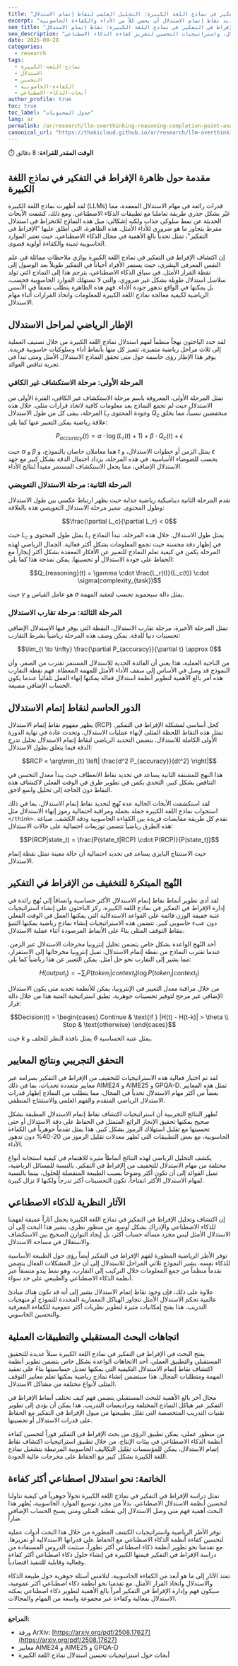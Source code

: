 ```yaml
---
title: "فهم ظاهرة الإفراط في التفكير في نماذج اللغة الكبيرة: التحليل العلمي لنقاط إتمام الاستدلال"
excerpt: "تحليل معمق لكيفية وقوع نماذج اللغة الكبيرة في أنماط الإفراط في التفكير أثناء مهام الاستدلال، وكيف يمكن لتحديد نقاط إتمام الاستدلال أن يحسن كلاً من الأداء والكفاءة الحاسوبية."
seo_title: "تحليل الإفراط في التفكير في نماذج اللغة الكبيرة: نقاط إتمام الاستدلال - Thaki Cloud"
seo_description: "تحليل بحثي شامل حول ظاهرة الإفراط في التفكير في نماذج اللغة الكبيرة، وتحديد نقاط إتمام الاستدلال، واستراتيجيات التحسين لتعزيز كفاءة الذكاء الاصطناعي."
date: 2025-08-28
categories:
  - research
tags:
  - نماذج-اللغة-الكبيرة
  - الاستدلال
  - التحسين
  - الكفاءة-الحاسوبية
  - أبحاث-الذكاء-الاصطناعي
author_profile: true
toc: true
toc_label: "جدول المحتويات"
lang: ar
permalink: /ar/research/llm-overthinking-reasoning-completion-point-analysis/
canonical_url: "https://thakicloud.github.io/ar/research/llm-overthinking-reasoning-completion-point-analysis/"
---
```


⏱️ **الوقت المقدر للقراءة**: 8 دقائق

## مقدمة حول ظاهرة الإفراط في التفكير في نماذج اللغة الكبيرة

لقد أظهرت نماذج اللغة الكبيرة (LLMs) قدرات رائعة في مهام الاستدلال المعقدة، مما غيّر بشكل جذري طريقة تعاملنا مع تطبيقات الذكاء الاصطناعي. ومع ذلك، كشفت الأبحاث الحديثة عن نمط سلوكي جذاب ولكنه إشكالي: ميل هذه النماذج للانخراط في استدلال مفرط يتجاوز ما هو ضروري للأداء الأمثل. هذه الظاهرة، التي أُطلق عليها "الإفراط في التفكير"، تمثل تحدياً بالغ الأهمية في مجال الذكاء الاصطناعي، حيث تعتبر الموارد الحاسوبية ثمينة والكفاءة أولوية قصوى.

إن اكتشاف الإفراط في التفكير في نماذج اللغة الكبيرة يوازي ملاحظات مماثلة في علم النفس المعرفي البشري، حيث يستمر الأفراد أحياناً في التفكير طويلاً بعد الوصول إلى نقطة القرار الأمثل. في سياق الذكاء الاصطناعي، يترجم هذا إلى النماذج التي تولد سلاسل استدلال طويلة بشكل غير ضروري، والتي لا تستهلك الموارد الحاسوبية فحسب، بل يمكنها في الواقع تدهور جودة الأداء. فهم هذه الظاهرة يتطلب تعمقاً في الأسس الرياضية لكيفية معالجة نماذج اللغة الكبيرة للمعلومات واتخاذ القرارات أثناء مهام الاستدلال.

## الإطار الرياضي لمراحل الاستدلال

لقد حدد الباحثون نهجاً منظماً لفهم استدلال نماذج اللغة الكبيرة من خلال تصنيف العملية إلى ثلاث مراحل رياضية متميزة، تتميز كل منها بأنماط أداء وسلوكيات حاسوبية فريدة. يوفر هذا الإطار رؤى حاسمة حول متى تحقق النماذج الاستدلال الأمثل ومتى تبدأ في تجربة تناقص العوائد.

### المرحلة الأولى: مرحلة الاستكشاف غير الكافي

تمثل المرحلة الأولى، المعروفة باسم مرحلة الاستكشاف غير الكافي، الفترة الأولى من الاستدلال حيث لم تجمع النماذج بعد معلومات كافية لاتخاذ قرارات مثلى. خلال هذه المرحلة، يبقى كل من طول الاستدلال $L_r$ وجودة المحتوى $Q_c$ منخفضين نسبياً، مما يخلق علاقة رياضية يمكن التعبير عنها كما يلي:

$$P_{accuracy}(t) = \alpha \cdot \log(L_r(t) + 1) + \beta \cdot Q_c(t) + \epsilon$$

حيث $\alpha$ و $\beta$ هما معاملان خاصان بالنموذج، و $t$ يمثل الزمن أو خطوات الاستدلال، و $\epsilon$ يحسب للضوضاء الأساسية. في هذه المرحلة، يزداد احتمال الدقة بشكل كبير مع جهد الاستدلال الإضافي، مما يجعل الاستكشاف المستمر مفيداً لنتائج الأداء.

### المرحلة الثانية: مرحلة الاستدلال التعويضي

تقدم المرحلة الثانية ديناميكية رياضية جذابة حيث يظهر ارتباط عكسي بين طول الاستدلال وطول المحتوى. تتميز مرحلة الاستدلال التعويضي هذه بالعلاقة:

$$\frac{\partial L_c}{\partial L_r} < 0$$

حيث $L_c$ يمثل طول المحتوى و $L_r$ يمثل طول الاستدلال. خلال هذه المرحلة، تبدأ النماذج في إظهار دقة محسنة حيث تجمع المعلومات بشكل أكثر فعالية. الجمال الرياضي لهذه المرحلة يكمن في كيفية تعلم النماذج للتعبير عن الأفكار المعقدة بشكل أكثر إيجازاً مع الحفاظ على جودة الاستدلال أو تحسينها. يمكن نمذجة هذا كما يلي:

$$Q_{reasoning}(t) = \gamma \cdot \frac{L_r(t)}{L_c(t)} \cdot \sigma(complexity_{task})$$

حيث $\gamma$ هو عامل القياس و $\sigma$ يمثل دالة سيجمويد تحسب لتعقيد المهمة.

### المرحلة الثالثة: مرحلة تقارب الاستدلال

تمثل المرحلة الأخيرة، مرحلة تقارب الاستدلال، النقطة التي يوفر فيها الاستدلال الإضافي تحسينات دنيا للدقة. يمكن وصف هذه المرحلة رياضياً بشرط التقارب:

$$\lim_{t \to \infty} \frac{\partial P_{accuracy}}{\partial t} \approx 0$$

من الناحية العملية، هذا يعني أن الفائدة الحدية للاستدلال المستمر تقترب من الصفر، وأن النموذج قد وصل في الأساس إلى سقف الأداء الأمثل للمهمة المعطاة. فهم نقطة التقارب هذه أمر بالغ الأهمية لتطوير أنظمة استدلال فعالة يمكنها إنهاء العمل تلقائياً عندما يكون الحساب الإضافي مضيعة.

## الدور الحاسم لنقاط إتمام الاستدلال

يظهر مفهوم نقاط إتمام الاستدلال (RCP) كحل أساسي لمشكلة الإفراط في التفكير. تمثل هذه النقاط اللحظة المثلى لإنهاء عمليات الاستدلال، وتحدث عادة في نهاية الدورة الأولى الكاملة للاستدلال. يتضمن التحديد الرياضي لنقاط إتمام الاستدلال تحليل تدرج الدقة فيما يتعلق بطول الاستدلال:

$$RCP = \arg\min_{t} \left| \frac{d^2 P_{accuracy}}{dt^2} \right|$$

هذا النهج للمشتقة الثانية يساعد في تحديد نقاط الانعطاف حيث يبدأ معدل التحسن في التناقص بشكل كبير. التحدي يكمن في تطوير طرق في الوقت الفعلي لاكتشاف هذه النقاط دون الحاجة إلى تحليل واسع لاحق.

لقد استكشفت الأبحاث الحالية عدة نُهج لتحديد نقاط إتمام الاستدلال، بما في ذلك استجواب نماذج اللغة الكبيرة جملة بجملة ومراقبة احتمالية رموز إنهاء الاستدلال مثل `</think>`. تقدم كل طريقة مقايضات فريدة بين الكفاءة الحاسوبية ودقة الكشف. صياغة هذه الطرق رياضياً تتضمن توزيعات احتمالية على حالات الاستدلال:

$$P(RCP|state_t) = \frac{P(state_t|RCP) \cdot P(RCP)}{P(state_t)}$$

حيث الاستنتاج البايزي يساعد في تحديد احتمالية أن حالة معينة تمثل نقطة إتمام الاستدلال.

## النُهج المبتكرة للتخفيف من الإفراط في التفكير

لقد أدى تطوير أنماط نقاط إتمام الاستدلال الأكثر حساسية واتساقاً إلى نُهج رائدة في إدارة الإفراط في التفكير في نماذج اللغة الكبيرة. ركز الباحثون على إنشاء استراتيجيات عتبة خفيفة الوزن قائمة على القواعد الاستدلالية التي يمكنها العمل في الوقت الفعلي دون عبء حاسوبي كبير. تتضمن هذه الاستراتيجيات إنشاء نماذج رياضية يمكنها التنبؤ بنقاط التوقف المثلى بناءً على الأنماط المرصودة أثناء عملية الاستدلال.

أحد النُهج الواعدة بشكل خاص يتضمن تحليل إنتروبيا مخرجات الاستدلال عبر الزمن. عندما تقترب النماذج من نقطة إتمام الاستدلال، تميل إنتروبيا مخرجاتها إلى الاستقرار، مما يشير إلى التقارب نحو حل أمثل. يمكن التعبير عن هذا رياضياً كما يلي:

$$H(output_t) = -\sum_{i} P(token_i|context_t) \log P(token_i|context_t)$$

من خلال مراقبة معدل التغيير في الإنتروبيا، يمكن للأنظمة تحديد متى يكون الاستدلال الإضافي غير مرجح لتوفير تحسينات جوهرية. تطبق استراتيجية العتبة هذا من خلال دالة قرار:

$$Decision(t) = \begin{cases} 
Continue & \text{if } |H(t) - H(t-k)| > \theta \\
Stop & \text{otherwise}
\end{cases}$$

حيث $k$ يمثل نافذة النظر للخلف و $\theta$ يمثل عتبة الحساسية.

## التحقق التجريبي ونتائج المعايير

لقد تم اختبار فعالية هذه الاستراتيجيات للتخفيف من الإفراط في التفكير بصرامة عبر معايير متعددة تحديات، بما في ذلك AIME24 و AIME25 و GPQA-D. تمثل هذه المعايير بعضاً من أكثر مهام الاستدلال تحدياً في المجال، مما يتطلب من النماذج إظهار قدرات الاستدلال الرياضي المتقدم والفهم العلمي والاستنتاج المنطقي.

تُظهر النتائج التجريبية أن استراتيجيات اكتشاف نقاط إتمام الاستدلال المطبقة بشكل صحيح يمكنها تحقيق الإنجاز الرائع المتمثل في الحفاظ على دقة الاستدلال أو حتى تحسينها مع تقليل استهلاك الرموز بشكل كبير. هذا يمثل تقدماً جوهرياً في الكفاءة الحاسوبية، مع بعض التطبيقات التي تُظهر معدلات تقليل الرموز من 20-40% دون تدهور الأداء.

يكشف التحليل الرياضي لهذه النتائج أنماطاً مثيرة للاهتمام في كيفية استجابة أنواع مختلفة من مهام الاستدلال للتخفيف من الإفراط في التفكير. بالنسبة للمسائل الرياضية، تميل الفوائد إلى أن تكون أكثر وضوحاً بسبب الطبيعة المنفصلة للحلول، بينما بالنسبة لمهام الاستدلال الأكثر انفتاحاً، تكون التحسينات أكثر تدرجاً ولكنها لا تزال كبيرة.

## الآثار النظرية للذكاء الاصطناعي

إن اكتشاف وتحليل الإفراط في التفكير في نماذج اللغة الكبيرة يحمل آثاراً عميقة لفهمنا للذكاء الاصطناعي والإدراك بشكل أوسع. من منظور نظري، يشير هذا البحث إلى أن الاستدلال الأمثل ليس مجرد مسألة حساب أكثر، بل إيجاد التوازن الصحيح بين الاستكشاف والاستغلال في مساحة الاستدلال.

توفر الأطر الرياضية المطورة لفهم الإفراط في التفكير أيضاً رؤى حول الطبيعة الأساسية للذكاء نفسه. يشير النموذج ثلاثي المراحل للاستدلال إلى أن حل المشكلات الفعال يتضمن تقدماً منظماً من جمع المعلومات خلال التركيب إلى التقارب، وهو نمط يبدو متسقاً عبر أنظمة الذكاء الاصطناعي والطبيعي على حد سواء.

علاوة على ذلك، فإن وجود نقاط إتمام الاستدلال يشير إلى أنه قد تكون هناك مبادئ عالمية تحكم الاستدلال الأمثل تتجاوز الهياكل المعمارية المحددة للنموذج أو منهجيات التدريب. هذا يفتح إمكانيات مثيرة لتطوير نظريات أكثر عمومية للكفاءة المعرفية والتحسين الحاسوبي.

## اتجاهات البحث المستقبلي والتطبيقات العملية

يفتح البحث في الإفراط في التفكير في نماذج اللغة الكبيرة سبلاً عديدة للتحقيق المستقبلي والتطبيق العملي. أحد الاتجاهات الواعدة بشكل خاص يتضمن تطوير أنظمة اكتشاف نقاط إتمام الاستدلال التكيفية التي يمكنها تعديل حساسيتها بناءً على تعقيد المهمة ومتطلبات المجال. هذا سيتضمن إنشاء نماذج رياضية يمكنها تعلم معايير التوقف المثلى لأنواع مختلفة من مشاكل الاستدلال.

مجال آخر بالغ الأهمية للبحث المستقبلي يتضمن فهم كيف تختلف أنماط الإفراط في التفكير عبر هياكل النماذج المختلفة وبراديغمات التدريب. هذا يمكن أن يؤدي إلى تطوير تقنيات التدريب المتخصصة التي تقلل بطبيعتها من ميول الإفراط في التفكير مع الحفاظ على قدرات الاستدلال أو تحسينها.

من منظور عملي، يمكن تطبيق الرؤى من بحث الإفراط في التفكير فوراً لتحسين كفاءة أنظمة الذكاء الاصطناعي في بيئات الإنتاج. من خلال تطبيق استراتيجيات اكتشاف نقاط إتمام الاستدلال، يمكن للمؤسسات تقليل التكاليف الحاسوبية المرتبطة بتشغيل نماذج اللغة الكبيرة بشكل كبير مع الحفاظ على مخرجات عالية الجودة.

## الخاتمة: نحو استدلال اصطناعي أكثر كفاءة

تمثل دراسة الإفراط في التفكير في نماذج اللغة الكبيرة تحولاً جوهرياً في كيفية تناولنا لتحسين أنظمة الاستدلال الاصطناعي. بدلاً من مجرد توسيع الموارد الحاسوبية، يُظهر هذا البحث أهمية فهم متى وصل الاستدلال إلى نقطته المثلى ومتى يصبح الحساب الإضافي ضاراً.

توفر الأطر الرياضية واستراتيجيات الكشف المطورة من خلال هذا البحث أدوات عملية لتحسين كفاءة أنظمة الذكاء الاصطناعي مع الحفاظ على قدراتها الاستدلالية أو تعزيزها. مع تقدمنا نحو تطوير أنظمة ذكاء اصطناعي أكثر تطوراً، ستثبت الدروس المستفادة من دراسة الإفراط في التفكير قيمتها الكبيرة في إنشاء حلول ذكاء اصطناعي أكثر كفاءة وفعالية وقابلية للتنفيذ اقتصادياً.

تمتد الآثار إلى ما هو أبعد من الكفاءة الحاسوبية، لتلامس أسئلة جوهرية حول طبيعة الذكاء والاستدلال واتخاذ القرار الأمثل. مع تقدمنا نحو أنظمة ذكاء اصطناعي أكثر عمومية، سيكون فهم وإدارة الإفراط في التفكير أمراً بالغ الأهمية لتطوير ذكاء اصطناعي يمكنه الاستدلال بفعالية وكفاءة عبر مجموعة واسعة من المهام والمجالات.

---

**المراجع:**
- ورقة ArXiv: [https://arxiv.org/pdf/2508.17627](https://arxiv.org/pdf/2508.17627)
- معايير AIME24 و AIME25 و GPQA-D
- أبحاث حول استراتيجيات تحسين استدلال نماذج اللغة الكبيرة
